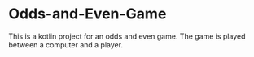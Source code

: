 # Odds-and-Even-Game
This is a  kotlin project for an odds and even game.
The game is played between a computer and a player.
